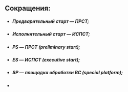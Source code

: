 ﻿## Сокращения:

* ##### Предварительный старт — ПРСТ;
* ##### Исполнительный старт — ИСПСТ;
* ##### PS — ПРСТ (preliminary start);
* ##### ES — ИСПСТ (executive start);
* ##### SP — площадка обработки ВС (special platform);
* 